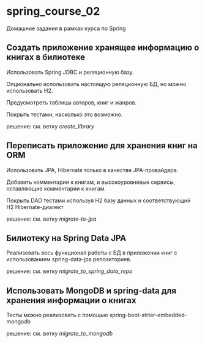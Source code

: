# spring_course_02

Домашние задания в рамках курса по Spring


## Создать приложение хранящее информацию о книгах в билиотеке

Использовать Spring JDBC и реляционную базу.

Опционально использовать настоящую реляционную БД, но можно использовать H2.

Предусмотреть таблицы авторов, книг и жанров.

Покрыть тестами, насколько это возможно.
 
решение: см. ветку _create_library_


## Переписать приложение для хранения книг на ORM

Использовать JPA, Hibernate только в качестве JPA-провайдера.

Добавить комментарии к книгам, и высокоуровневые сервисы, оставляющие комментарии к книгам.

Покрыть DAO тестами используя H2 базу данных и соответствующий H2 Hibernate-диалект 

решение: см. ветку _migrate-to-jpa_


## Билиотеку на Spring Data JPA

Реализовать весь функционал работы с БД в приложении книг с использованием spring-data-jpa репозиториев. 

решение: см. ветку _migrate_to_spring_data_repo_

## Использовать MongoDB и spring-data для хранения информации о книгах

Тесты можно реализовать с помощью spring-boot-strter-embedded-mongodb 

решение: см. ветку _migrate_to_mongodb_
